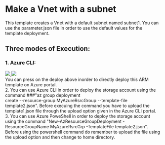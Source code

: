 # Make a Vnet with a subnet 


This template creates a Vnet with a default subnet named subnet1. You can use the parameter.json file in order to use the default values for the template deployment.

## Three modes of Execution:<br/>
### 1. Azure CLI:
 <a href="https://portal.azure.com/#create/Microsoft.Template/uri/https%3A%2F%2Fraw.githubusercontent.com%2FSouradeep2304%2FAzure-Templates%2Fmaster%2FVnet%20Template%201%2Ftemplate2.json" target="_blank">
    <img src="http://azuredeploy.net/deploybutton.png"/>
</a>
<a href="http://armviz.io/#/?load=https%3A%2F%2Fraw.githubusercontent.com%2FSouradeep2304%2FAzure-Templates%2Fmaster%2FVnet%20Template%201%2Ftemplate2.json" target="_blank">
    <img src="http://armviz.io/visualizebutton.png"/>
</a><br/>
You can press on the deploy  above inorder to directly deploy this ARM template on Azure portal.<br/>
2. You can use Azure CLI in order to deploy the storage account using the command 
###"az group deployment <br/>create --resource-group MyAzureRsrcGroup --template-file template2.json". 
Before execuing the command you have to upload the template1.json file through the upload option given in the Azure CLI portal.<br/>
3. You can use Azure PoweShell in order to deploy the storage account using the command "New-AzResourceGroupDeployment -ResourceGroupName MyAzureRsrcGrp -TemplateFile template2.json".
 Before using the powershell command do remember to upload the file using the upload option and then change to home directory.
